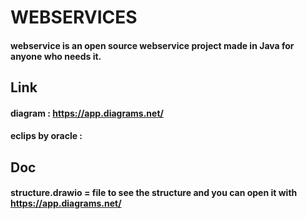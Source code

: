 # WEBSERVICES

#### webservice is an open source webservice project made in Java for anyone who needs it.

## Link

#### diagram : https://app.diagrams.net/
#### eclips by oracle : 

## Doc

#### structure.drawio = file to see the structure and you can open it with https://app.diagrams.net/
#### 
